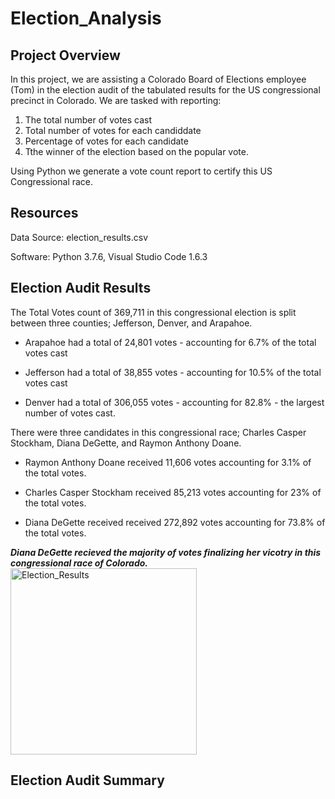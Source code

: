 # Election_Analysis

## Project Overview
In this project, we are assisting a Colorado Board of Elections employee (Tom) in the election audit of the tabulated results for the US congressional precinct in Colorado. We are tasked with reporting: 
1. The total number of votes cast 
2. Total number of votes for each candiddate 
3. Percentage of votes for each candidate
4. Tthe winner of the election based on the popular vote.

Using Python we generate a vote count report to certify this US Congressional race.

## Resources
Data Source: election_results.csv

Software: Python 3.7.6, Visual Studio Code 1.6.3

## Election Audit Results

The Total Votes count of 369,711 in this congressional election is split between three counties; Jefferson, Denver, and Arapahoe.

* Arapahoe had a total of 24,801 votes - accounting for 6.7% of the total votes cast
  
* Jefferson had a total of 38,855 votes - accounting for 10.5% of the total votes cast
  
* Denver had a total of 306,055 votes - accounting for 82.8% - the largest number of votes cast.
 

  
There were three candidates in this congressional race; Charles Casper Stockham, Diana DeGette, and Raymon Anthony Doane.

* Raymon Anthony Doane received 11,606 votes accounting for 3.1% of the total votes.

* Charles Casper Stockham received 85,213 votes accounting for 23% of the total votes.

* Diana DeGette received received 272,892 votes accounting for 73.8% of the total votes.


***Diana DeGette recieved the majority of votes finalizing her vicotry in this congressional race of Colorado.***
<img width="298" alt="Election_Results" src="https://user-images.githubusercontent.com/95504135/149633395-a449ca45-8408-4ac1-8099-151949b35608.png">
  
## Election Audit Summary
